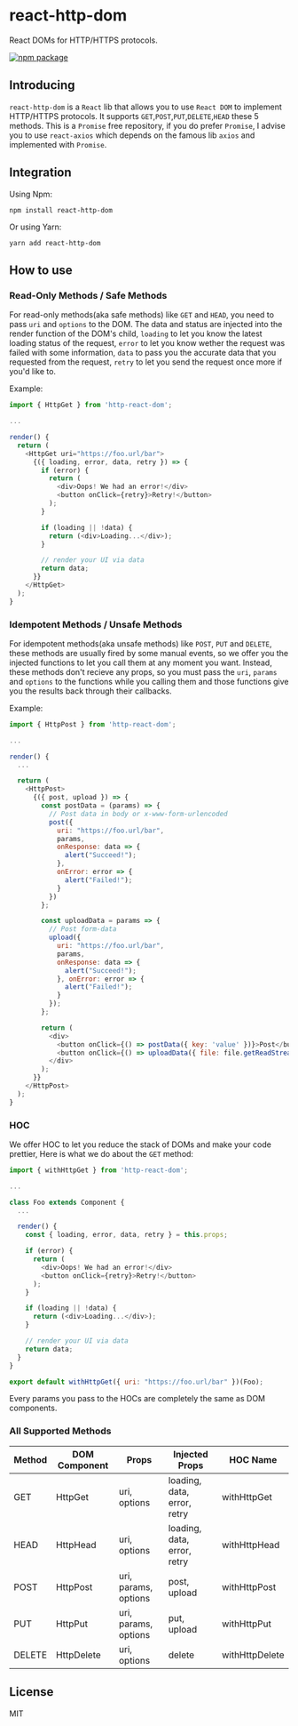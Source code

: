 # react-http-dom

React DOMs for HTTP/HTTPS protocols.

[![npm package](https://nodei.co/npm/react-http-dom.png)](https://nodei.co/npm/react-http-dom/)

## Introducing

`react-http-dom` is a `React` lib that allows you to use `React DOM` to implement HTTP/HTTPS protocols. It supports `GET`,`POST`,`PUT`,`DELETE`,`HEAD` these 5 methods.
This is a `Promise` free repository, if you do prefer `Promise`, I advise you to use `react-axios` which depends on the famous lib `axios` and implemented with `Promise`.

## Integration

Using Npm:

```
npm install react-http-dom
```

Or using Yarn:

```
yarn add react-http-dom
```

## How to use

### Read-Only Methods / Safe Methods

For read-only methods(aka safe methods) like `GET` and `HEAD`, you need to pass `uri` and `options` to the DOM. The data and status are injected into the render function of the DOM's child, `loading` to let you know the latest loading status of the request, `error` to let you know wether the request was failed with some information, `data` to pass you the accurate data that you requested from the request, `retry` to let you send the request once more if you'd like to.

Example:

```javascript
import { HttpGet } from 'http-react-dom';

...

render() {
  return (
    <HttpGet uri="https://foo.url/bar">
      {({ loading, error, data, retry }) => {
        if (error) {
          return (
            <div>Oops! We had an error!</div>
            <button onClick={retry}>Retry!</button>
          );
        }

        if (loading || !data) {
          return (<div>Loading...</div>);
        }

        // render your UI via data
        return data;
      }}
    </HttpGet>
  );
}

```

### Idempotent Methods / Unsafe Methods

For idempotent methods(aka unsafe methods) like `POST`, `PUT` and `DELETE`, these methods are usually fired by some manual events, so we offer you the injected functions to let you call them at any moment you want. Instead, these methods don't recieve any props, so you must pass the `uri`, `params` and `options` to the functions while you calling them and those functions give you the results back through their callbacks.

Example:

```javascript
import { HttpPost } from 'http-react-dom';

...

render() {
  ...

  return (
    <HttpPost>
      {({ post, upload }) => {
        const postData = (params) => {
          // Post data in body or x-www-form-urlencoded
          post({
            uri: "https://foo.url/bar",
            params,
            onResponse: data => {
              alert("Succeed!");
            },
            onError: error => {
              alert("Failed!");
            }
          })
        };

        const uploadData = params => {
          // Post form-data
          upload({
            uri: "https://foo.url/bar",
            params,
            onResponse: data => {
              alert("Succeed!");
            }, onError: error => {
              alert("Failed!");
            }
          });
        };

        return (
          <div>
            <button onClick={() => postData({ key: 'value' })}>Post</button>
            <button onClick={() => uploadData({ file: file.getReadStream() })}>Upload</button>
          </div>
        );
      }}
    </HttpPost>
  );
}

```

### HOC

We offer HOC to let you reduce the stack of DOMs and make your code prettier, Here is what we do about the `GET` method:

```javascript
import { withHttpGet } from 'http-react-dom';

...

class Foo extends Component {
  ...

  render() {
    const { loading, error, data, retry } = this.props;

    if (error) {
      return (
        <div>Oops! We had an error!</div>
        <button onClick={retry}>Retry!</button>
      );
    }

    if (loading || !data) {
      return (<div>Loading...</div>);
    }

    // render your UI via data
    return data;
  }
}

export default withHttpGet({ uri: "https://foo.url/bar" })(Foo);

```

Every params you pass to the HOCs are completely the same as DOM components.

### All Supported Methods

| Method | DOM Component | Props                | Injected Props              | HOC Name       |
| ------ | ------------- | -------------------- | --------------------------- | -------------- |
| GET    | HttpGet       | uri, options         | loading, data, error, retry | withHttpGet    |
| HEAD   | HttpHead      | uri, options         | loading, data, error, retry | withHttpHead   |
| POST   | HttpPost      | uri, params, options | post, upload                | withHttpPost   |
| PUT    | HttpPut       | uri, params, options | put, upload                 | withHttpPut    |
| DELETE | HttpDelete    | uri, options         | delete                      | withHttpDelete |

## License

MIT
